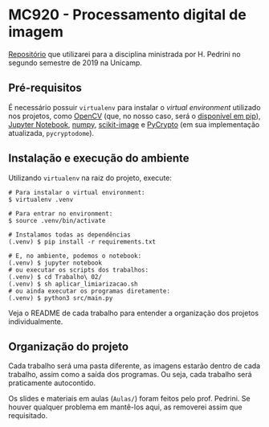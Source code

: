 # MC920 - Processamento digital de imagem

[Repositório](https://github.com/rafaelsartori96/MC920/) que utilizarei para a disciplina ministrada por H. Pedrini no segundo semestre de 2019 na Unicamp.

## Pré-requisitos

É necessário possuir `virtualenv` para instalar o _virtual environment_ utilizado nos projetos, como [OpenCV](https://opencv.org/) (que, no nosso caso, será o [disponível em pip](https://pypi.org/project/opencv-python/)), [Jupyter Notebook](https://jupyter.org/), [numpy](https://www.numpy.org/), [scikit-image](https://scikit-image.org/) e [PyCrypto](https://www.pycryptodome.org/) (em sua implementação atualizada, `pycryptodome`).

## Instalação e execução do ambiente

Utilizando `virtualenv` na raiz do projeto, execute:

```
# Para instalar o virtual environment:
$ virtualenv .venv

# Para entrar no environment:
$ source .venv/bin/activate

# Instalamos todas as dependências
(.venv) $ pip install -r requirements.txt

# E, no ambiente, podemos o notebook:
(.venv) $ jupyter notebook
# ou executar os scripts dos trabalhos:
(.venv) $ cd Trabalho\ 02/
(.venv) $ sh aplicar_limiarizacao.sh
# ou ainda executar os programas diretamente:
(.venv) $ python3 src/main.py
```

Veja o README de cada trabalho para entender a organização dos projetos individualmente.

## Organização do projeto

Cada trabalho será uma pasta diferente, as imagens estarão dentro de cada trabalho, assim como a saída dos programas. Ou seja, cada trabalho será praticamente autocontido.

Os slides e materiais em aulas (`Aulas/`) foram feitos pelo prof. Pedrini. Se houver qualquer problema em mantê-los aqui, as removerei assim que requisitado.
